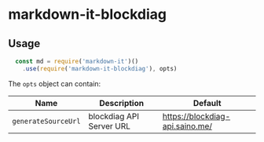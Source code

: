 # markdown-it-blockdiag

## Usage

```js
  const md = require('markdown-it')()
    .use(require('markdown-it-blockdiag'), opts)
```

The `opts` object can contain:

Name              | Description                                                    | Default
------------------|----------------------------------------------------------------|-----------------------------------
`generateSourceUrl` | blockdiag API Server URL | https://blockdiag-api.saino.me/
